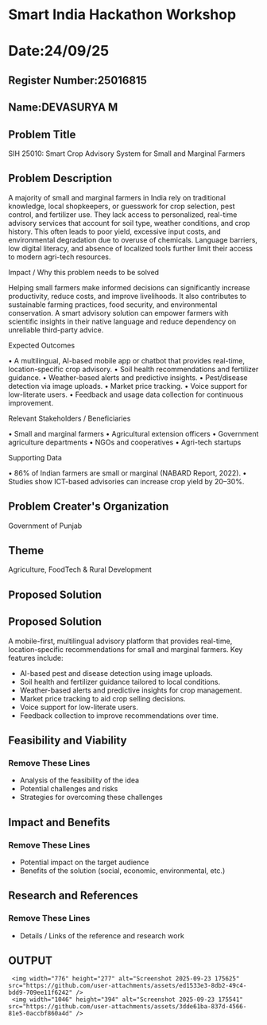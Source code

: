 # Smart India Hackathon Workshop
# Date:24/09/25
## Register Number:25016815
## Name:DEVASURYA M
## Problem Title
SIH 25010: Smart Crop Advisory System for Small and Marginal Farmers
## Problem Description
A majority of small and marginal farmers in India rely on traditional knowledge, local shopkeepers, or guesswork for crop selection, pest control, and fertilizer use. They lack access to personalized, real-time advisory services that account for soil type, weather conditions, and crop history. This often leads to poor yield, excessive input costs, and environmental degradation due to overuse of chemicals. Language barriers, low digital literacy, and absence of localized tools further limit their access to modern agri-tech resources.

Impact / Why this problem needs to be solved

Helping small farmers make informed decisions can significantly increase productivity, reduce costs, and improve livelihoods. It also contributes to sustainable farming practices, food security, and environmental conservation. A smart advisory solution can empower farmers with scientific insights in their native language and reduce dependency on unreliable third-party advice.

Expected Outcomes

• A multilingual, AI-based mobile app or chatbot that provides real-time, location-specific crop advisory.
• Soil health recommendations and fertilizer guidance.
• Weather-based alerts and predictive insights.
• Pest/disease detection via image uploads.
• Market price tracking.
• Voice support for low-literate users.
• Feedback and usage data collection for continuous improvement.

Relevant Stakeholders / Beneficiaries

• Small and marginal farmers
• Agricultural extension officers
• Government agriculture departments
• NGOs and cooperatives
• Agri-tech startups

Supporting Data

• 86% of Indian farmers are small or marginal (NABARD Report, 2022).
• Studies show ICT-based advisories can increase crop yield by 20–30%.

## Problem Creater's Organization
Government of Punjab

## Theme
Agriculture, FoodTech & Rural Development

## Proposed Solution
<h2>Proposed Solution</h2>
    <p>A mobile-first, multilingual advisory platform that provides real-time, location-specific recommendations for small and marginal farmers. Key features include:</p>
    <ul>
      <li>AI-based pest and disease detection using image uploads.</li>
      <li>Soil health and fertilizer guidance tailored to local conditions.</li>
      <li>Weather-based alerts and predictive insights for crop management.</li>
      <li>Market price tracking to aid crop selling decisions.</li>
      <li>Voice support for low-literate users.</li>
      <li>Feedback collection to improve recommendations over time.</li>
    </ul>

## Feasibility and Viability
<h3>Remove These Lines</h3>
<ul><li>Analysis of the feasibility of the idea</li>
<li>Potential challenges and risks</li>
<li>Strategies for overcoming these challenges</li></ul>

## Impact and Benefits
<h3>Remove These Lines</h3>
<ul><li>Potential impact on the target audience</li>
<li>Benefits of the solution (social, economic, environmental, etc.)</li></ul>

## Research and References
<h3>Remove These Lines</h3>
<ul><li>Details / Links of the reference and research work</li></ul>



## OUTPUT
     <img width="776" height="277" alt="Screenshot 2025-09-23 175625" src="https://github.com/user-attachments/assets/ed1533e3-8db2-49c4-bdd9-709ee11f6242" />
     <img width="1046" height="394" alt="Screenshot 2025-09-23 175541" src="https://github.com/user-attachments/assets/3dde61ba-837d-4566-81e5-0accbf860a4d" />


     
